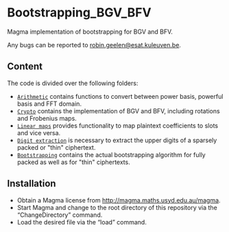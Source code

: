 # Bootstrapping_BGV_BFV

Magma implementation of bootstrapping for BGV and BFV.

Any bugs can be reported to robin.geelen@esat.kuleuven.be.

## Content

The code is divided over the following folders:
* [`Arithmetic`](Arithmetic) contains functions to convert between power basis, powerful basis and FFT domain.
* [`Crypto`](Crypto) contains the implementation of BGV and BFV, including rotations and Frobenius maps.
* [`Linear maps`](Linear%20maps) provides functionality to map plaintext coefficients to slots and vice versa.
* [`Digit extraction`](Digit%20extraction) is necessary to extract the upper digits of a sparsely packed or "thin" ciphertext.
* [`Bootstrapping`](Bootstrapping) contains the actual bootstrapping algorithm for fully packed as well as for "thin" ciphertexts.

## Installation

* Obtain a Magma license from http://magma.maths.usyd.edu.au/magma.
* Start Magma and change to the root directory of this repository via the “ChangeDirectory” command.
* Load the desired file via the “load” command.
